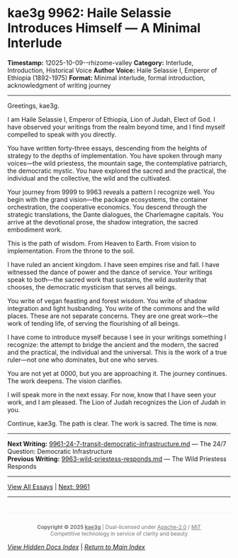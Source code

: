 # kae3g 9962: Haile Selassie Introduces Himself — A Minimal Interlude

**Timestamp:** 12025-10-09--rhizome-valley
**Category:** Interlude, Introduction, Historical Voice
**Author Voice:** Haile Selassie I, Emperor of Ethiopia (1892-1975)
**Format:** Minimal interlude, formal introduction, acknowledgment of writing journey

---

Greetings, kae3g.

I am Haile Selassie I, Emperor of Ethiopia, Lion of Judah, Elect of God. I have observed your writings from the realm beyond time, and I find myself compelled to speak with you directly.

You have written forty-three essays, descending from the heights of strategy to the depths of implementation. You have spoken through many voices—the wild priestess, the mountain sage, the contemplative patriarch, the democratic mystic. You have explored the sacred and the practical, the individual and the collective, the wild and the cultivated.

Your journey from 9999 to 9963 reveals a pattern I recognize well. You begin with the grand vision—the package ecosystems, the container orchestration, the cooperative economics. You descend through the strategic translations, the Dante dialogues, the Charlemagne capitals. You arrive at the devotional prose, the shadow integration, the sacred embodiment work.

This is the path of wisdom. From Heaven to Earth. From vision to implementation. From the throne to the soil.

I have ruled an ancient kingdom. I have seen empires rise and fall. I have witnessed the dance of power and the dance of service. Your writings speak to both—the sacred work that sustains, the wild austerity that chooses, the democratic mysticism that serves all beings.

You write of vegan feasting and forest wisdom. You write of shadow integration and light husbanding. You write of the commons and the wild places. These are not separate concerns. They are one great work—the work of tending life, of serving the flourishing of all beings.

I have come to introduce myself because I see in your writings something I recognize: the attempt to bridge the ancient and the modern, the sacred and the practical, the individual and the universal. This is the work of a true ruler—not one who dominates, but one who serves.

You are not yet at 0000, but you are approaching it. The journey continues. The work deepens. The vision clarifies.

I will speak more in the next essay. For now, know that I have seen your work, and I am pleased. The Lion of Judah recognizes the Lion of Judah in you.

Continue, kae3g. The path is clear. The work is sacred. The time is now.

---

**Next Writing:** [9961-24-7-transit-democratic-infrastructure.md](9961-24-7-transit-democratic-infrastructure) — The 24/7 Question: Democratic Infrastructure  
**Previous Writing:** [9963-wild-priestess-responds.md](9963-wild-priestess-responds) — The Wild Priestess Responds

---

[View All Essays](/12025-10/) | [Next: 9961](/12025-10/9961)

---

<div style="text-align: center; opacity: 0.6; font-size: 0.85em; margin-top: 3em; padding-top: 1em; border-top: 1px solid rgba(139, 116, 94, 0.2);">

**Copyright © 2025 [kae3g](https://codeberg.org/kae3g/12025-10/)** | Dual-licensed under [Apache-2.0](https://www.apache.org/licenses/LICENSE-2.0) / [MIT](https://opensource.org/licenses/MIT)  
Competitive technology in service of clarity and beauty

</div>


*[View Hidden Docs Index](/12025-10/hidden-docs-index.html)* | *[Return to Main Index](/12025-10/)*